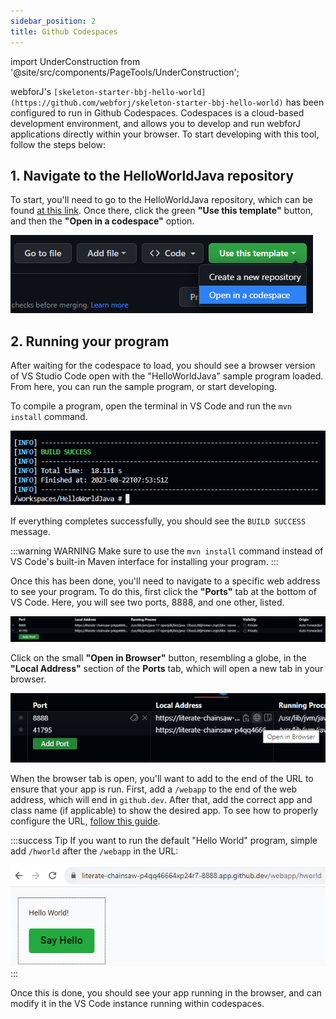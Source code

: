 ```yaml
---
sidebar_position: 2
title: Github Codespaces
---
```


import UnderConstruction from '@site/src/components/PageTools/UnderConstruction';

webforJ's `[skeleton-starter-bbj-hello-world](https://github.com/webforj/skeleton-starter-bbj-hello-world)` has been configured to run in Github Codespaces. Codespaces is a cloud-based development environment, and allows you to develop and run webforJ applications directly within your browser. To start developing with this tool, follow the steps below:

## 1. Navigate to the HelloWorldJava repository

To start, you'll need to go to the HelloWorldJava repository, which can be found [at this link](https://github.com/webforj/skeleton-starter-bbj-hello-world). Once there, click the green **"Use this template"** button, and then the **"Open in a codespace"** option.

![Codespace buttons](./_images/github/1.png#rounded-border)

## 2. Running your program

After waiting for the codespace to load, you should see a browser version of VS Studio Code open with the "HelloWorldJava" sample program loaded. From here, you can run the sample program, or start developing.

To compile a program, open the terminal in VS Code and run the `mvn install` command.

![Maven Install](./_images/github/2.png#rounded-border)

If everything completes successfully, you should see the `BUILD SUCCESS` message.

:::warning WARNING 
Make sure to use the `mvn install` command instead of VS Code's built-in Maven interface for installing your program.
:::

Once this has been done, you'll need to navigate to a specific web address to see your program. To do this, first click the **"Ports"** tab at the bottom of VS Code. Here, you will see two ports, 8888, and one other, listed.

![Forwarded Ports](./_images/github/3.png#rounded-border)

Click on the small **"Open in Browser"** button, resembling a globe, in the **"Local Address"** section of the **Ports** tab, which will open a new tab in your browser.

![Browser Button](./_images/github/4.png#rounded-border)

When the browser tab is open, you'll want to add to the end of the URL to ensure that your app is run. First, add a `/webapp` to the end of the web address, which will end in `github.dev`. After that, add the correct app and class name (if applicable) to show the desired app. To see how to properly configure the URL, [follow this guide](../getting-started/configuration).

:::success Tip
If you want to run the default "Hello World" program, simple add `/hworld` after the `/webapp` in the URL:
<br />

![Modified URL](./_images/github/5.png#rounded-border)
:::


Once this is done, you should see your app running in the browser, and can modify it in the VS Code instance running within codespaces.
